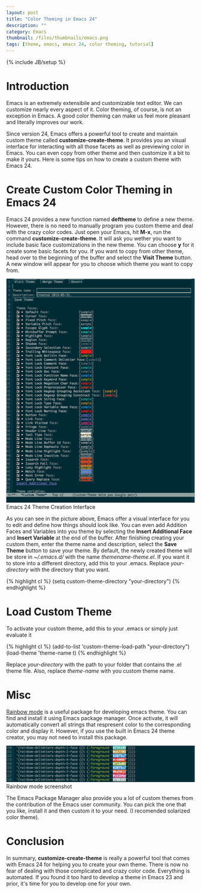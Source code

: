 ```yaml
---
layout: post
title: "Color Theming in Emacs 24"
description: ""
category: Emacs
thumbnail: /files/thumbnails/emacs.png
tags: [theme, emacs, emacs 24, color theming, tutorial]
---
```

{% include JB/setup %}

# Introduction

Emacs is an extremely extensibile and customizable text editor. We can customize
nearly every aspect of it. Color theming, of course, is not an exception in
Emacs. A good color theming can make us feel more pleasant and literally
improves our work.

Since version 24, Emacs offers a
powerful tool to create and maintain custom theme called
**customize-create-theme**. It provides you an visual interface for interacting
with
all those facets as well as previewing color in Emacs. You can even copy from
other theme and then customize it a bit to make it yours. Here is some tips on
how to create a custom theme with Emacs 24.

# Create Custom Color Theming in Emacs 24

Emacs 24 provides a new function named **deftheme** to define a new theme.
However, there is no need to manually
program you custom theme and deal with the crazy color codes. Just open
your Emacs, hit **M-x**, run the command **customize-create-theme**. It will ask
you wether you want to include basic face customizations in the new theme. You
can choose **y** for it create some basic facets for you. If you want to copy
from other theme, head over to the beginning of the buffer and select the
**Visit Theme** button. A new window will appear for you to choose which theme
you want to copy from.

![Emacs Theme Creation Interface](/files/2013-03-31-color-theming-in-emacs-24/theme.png)  
Emacs 24 Theme Creation Interface

As you can see in the picture above, Emacs offer a visual interface for you to
edit and define how things should look like. You can even add Addition Faces and
Variables into you theme by selecting the **Insert Additional Face** and
**Insert Variable** at the end of the buffer. After finishing creating your
custom them, enter the theme name and description, select the **Save Theme**
button to save your theme. By default, the newly created theme will be store in
*~/.emacs.d/* with the name *themename-theme.el*. If you want it to store into a
different directory, add this to your .emacs. Replace *your-directory* with the
directory that you want.

{% highlight cl %}
(setq custom-theme-directory "your-directory")
{% endhighlight %}

# Load Custom Theme

To activate your custom theme, add this to your .emacs or simply just evaluate it

{% highlight cl %}
(add-to-list 'custom-theme-load-path "your-directory")
(load-theme 'theme-name t)
{% endhighlight %}

Replace *your-directory* with the path to your folder that contains the .el
theme file. Also, replace *theme-name* with you custom theme name.

# Misc

[Rainbow mode](http://julien.danjou.info/projects/emacs-packages#rainbow-mode )
is a useful package for developing emacs theme. You can find and install it
using Emacs package manager. Once activate, it will automatically convert all
strings that respresent color to the corresponding color and display it.
However, if you use the built in Emacs 24 theme creator, you may not need to
install this package.

![Rainbow mode](/files/2013-03-31-color-theming-in-emacs-24/rainbow.png )  
Rainbow mode screenshot

The Emacs Package Manager also provide you a lot of custom themes from the
contribution of the Emacs user community. You can pick the one that you like,
install it and then custom it to your need. (I recomended solarized color
theme).

# Conclusion

In summary, **customize-create-theme** is really a powerful tool that comes with
Emacs 24 for helping you to create your own theme. There is now no fear of
dealing with those complicated and crazy color code. Everything is automated. If
you found it too hard to develop a theme in Emacs 23 and prior, it's time for
you to develop one for your own.
